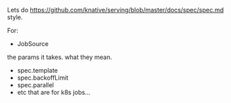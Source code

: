 Lets do https://github.com/knative/serving/blob/master/docs/spec/spec.md style.

For:

 - JobSource

the params it takes.
  what they mean.

- spec.template
- spec.backoffLimit
- spec.parallel
- etc that are for k8s jobs...